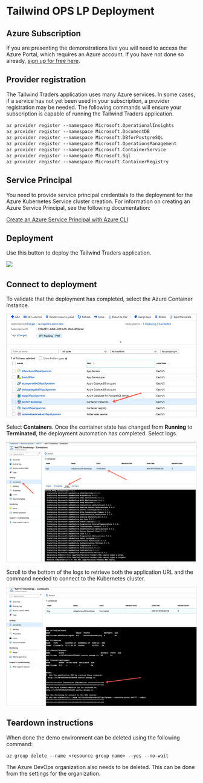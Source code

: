 # Tailwind OPS LP Deployment

## Azure Subscription

If you are presenting the demonstrations live you will need to access the Azure Portal, which requires an Azure account. If you have not done so already, [sign up for free here](https://portal.azure.com).

## Provider registration

The Tailwind Traders application uses many Azure services. In some cases, if a service has not yet been used in your subscription, a provider registration may be needed. The following commands will ensure your subscription is capable of running the Tailwind Traders application.

```
az provider register --namespace Microsoft.OperationalInsights
az provider register --namespace Microsoft.DocumentDB
az provider register --namespace Microsoft.DBforPostgreSQL
az provider register --namespace Microsoft.OperationsManagement
az provider register --namespace Microsoft.ContainerService
az provider register --namespace Microsoft.Sql
az provider register --namespace Microsoft.ContainerRegistry
```

## Service Principal

You need to provide service principal credentials to the deployment for the Azure Kubernetes Service cluster creation. For information on creating an Azure Service Principal, see the following documentation:

[Create an Azure Service Principal with Azure CLI](https://docs.microsoft.com/en-us/cli/azure/create-an-azure-service-principal-azure-cli?view=azure-cli-latest)

## Deployment

Use this button to deploy the Tailwind Traders application.

<a href="https://portal.azure.com/#create/Microsoft.Template/uri/https%3A%2F%2Fraw.githubusercontent.com%2Fmicrosoft%2Fignite-learning-paths-training-ops%2Fmaster%2Fdeployment%2Fazuredeploy.json" target="_blank">
 <img src="http://azuredeploy.net/deploybutton.png"/>
</a>

## Connect to deployment

To validate that the deployment has completed, select the Azure Container Instance.

![alt text](./images/aci.jpg)

Select **Containers**. Once the container state has changed from **Running** to **Terminated**, the deployment automation has completed. Select logs.

![alt text](./images/logs.jpg)

Scroll to the bottom of the logs to retrieve both the application URL and the command needed to connect to the Kubernetes cluster.

![alt text](./images/connection.jpg)

## Teardown instructions

When done the demo environment can be deleted using the following command:

```
az group delete --name <resource group name> --yes --no-wait
```

The Azure DevOps organization also needs to be deleted. This can be done from the settings for the organization.